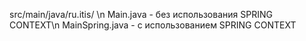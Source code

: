 src/main/java/ru.itis/ \n
Main.java      - без использования SPRING CONTEXT\n
MainSpring.java - с использованием SPRING CONTEXT

